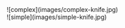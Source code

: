 <div class="side-by-side">
    ![complex](images/complex-knife.jpg)<!-- .element: class="image-small" -->
</div>

<div class="side-by-side">
    ![simple](images/simple-knife.jpg)<!-- .element: class="image-small" -->
</div>
